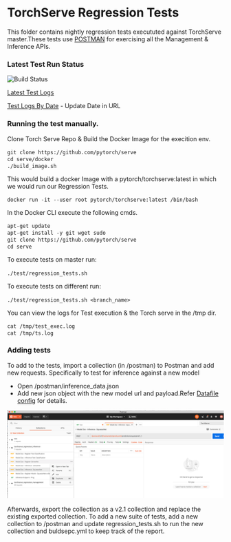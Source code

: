 # TorchServe Regression Tests

This folder contains nightly regression tests execututed against TorchServe master.These tests use [POSTMAN](https://www.postman.com/downloads/) for exercising all the Management & Inference APIs.

### Latest Test Run Status

![Build Status](https://codebuild.us-east-1.amazonaws.com/badges?uuid=eyJlbmNyeXB0ZWREYXRhIjoiS1QvY3lIUEdUb3hZVWNnbmJ2SEZCdExRNmNkNW9EVk1ZaFNldEk4Q0h3TU1qemwzQ29GNW0xMGFhZkxpOFpiMjUrZVVRVDUrSkh2ZDhBeFprdW5iNjRRPSIsIml2UGFyYW1ldGVyU3BlYyI6IjlvcjRqSTNMTmNhcExZbUwiLCJtYXRlcmlhbFNldFNlcmlhbCI6MX0%3D&branch=master)

[Latest Test Logs](https://torchserve-regression-test.s3.amazonaws.com/public/latest/test_exec.log)

[Test Logs By Date](https://torchserve-regression-test.s3.amazonaws.com/public/TS-NIGHTLY-REGRESSION-2020-05-20/tmp/test_exec.log) - Update Date in URL

### Running the test manually.

Clone Torch Serve Repo & Build the Docker Image for the execition env.

```
git clone https://github.com/pytorch/serve
cd serve/docker
./build_image.sh
```

This would build a docker Image with a pytorch/torchserve:latest in which we would run our Regression Tests.

```
docker run -it --user root pytorch/torchserve:latest /bin/bash
```

In the Docker CLI execute the following cmds.

```
apt-get update 
apt-get install -y git wget sudo 
git clone https://github.com/pytorch/serve
cd serve 
```
To execute tests on master run: 

`./test/regression_tests.sh `

To execute tests on different run: 

`./test/regression_tests.sh <branch_name>`


You can view the logs for Test execution & the Torch serve in the /tmp dir.

```
cat /tmp/test_exec.log
cat /tmp/ts.log 
```

### Adding tests

To add to the tests, import a collection (in /postman) to Postman and add new requests.
Specifically to test for inference against a new model
* Open /postman/inference_data.json
* Add new json object with the new model url and payload.Refer [Datafile config](data_file_config.md) for details.


![POSTMAN UI](screenshot/postman.png)

Afterwards, export the collection as a v2.1 collection and replace the existing exported collection.
To add a new suite of tests, add a new collection to /postman and update regression_tests.sh to run the new collection and buldsepc.yml to keep track of the report.